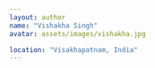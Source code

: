 ```yaml
---
layout: author
name: "Vishakha Singh"
avatar: assets/images/vishakha.jpg

location: "Visakhapatnam, India"
---
```

